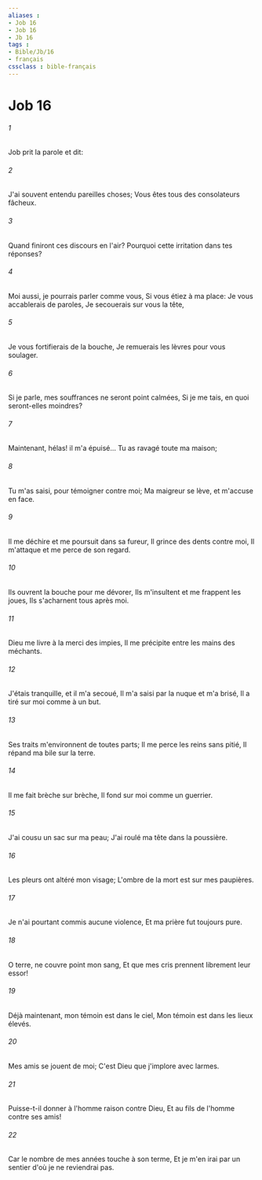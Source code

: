 ```yaml
---
aliases : 
- Job 16
- Job 16
- Jb 16
tags : 
- Bible/Jb/16
- français
cssclass : bible-français
---
```


# Job 16

###### 1
Job prit la parole et dit:
###### 2
J'ai souvent entendu pareilles choses; Vous êtes tous des consolateurs fâcheux.
###### 3
Quand finiront ces discours en l'air? Pourquoi cette irritation dans tes réponses?
###### 4
Moi aussi, je pourrais parler comme vous, Si vous étiez à ma place: Je vous accablerais de paroles, Je secouerais sur vous la tête,
###### 5
Je vous fortifierais de la bouche, Je remuerais les lèvres pour vous soulager.
###### 6
Si je parle, mes souffrances ne seront point calmées, Si je me tais, en quoi seront-elles moindres?
###### 7
Maintenant, hélas! il m'a épuisé... Tu as ravagé toute ma maison;
###### 8
Tu m'as saisi, pour témoigner contre moi; Ma maigreur se lève, et m'accuse en face.
###### 9
Il me déchire et me poursuit dans sa fureur, Il grince des dents contre moi, Il m'attaque et me perce de son regard.
###### 10
Ils ouvrent la bouche pour me dévorer, Ils m'insultent et me frappent les joues, Ils s'acharnent tous après moi.
###### 11
Dieu me livre à la merci des impies, Il me précipite entre les mains des méchants.
###### 12
J'étais tranquille, et il m'a secoué, Il m'a saisi par la nuque et m'a brisé, Il a tiré sur moi comme à un but.
###### 13
Ses traits m'environnent de toutes parts; Il me perce les reins sans pitié, Il répand ma bile sur la terre.
###### 14
Il me fait brèche sur brèche, Il fond sur moi comme un guerrier.
###### 15
J'ai cousu un sac sur ma peau; J'ai roulé ma tête dans la poussière.
###### 16
Les pleurs ont altéré mon visage; L'ombre de la mort est sur mes paupières.
###### 17
Je n'ai pourtant commis aucune violence, Et ma prière fut toujours pure.
###### 18
O terre, ne couvre point mon sang, Et que mes cris prennent librement leur essor!
###### 19
Déjà maintenant, mon témoin est dans le ciel, Mon témoin est dans les lieux élevés.
###### 20
Mes amis se jouent de moi; C'est Dieu que j'implore avec larmes.
###### 21
Puisse-t-il donner à l'homme raison contre Dieu, Et au fils de l'homme contre ses amis!
###### 22
Car le nombre de mes années touche à son terme, Et je m'en irai par un sentier d'où je ne reviendrai pas.

